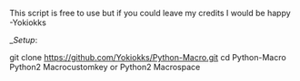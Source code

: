This script is free to use but if you could leave my credits I would be happy
-Yokiokks

__Setup_:

git clone https://github.com/Yokiokks/Python-Macro.git
cd Python-Macro
Python2 Macrocustomkey
or
Python2 Macrospace
